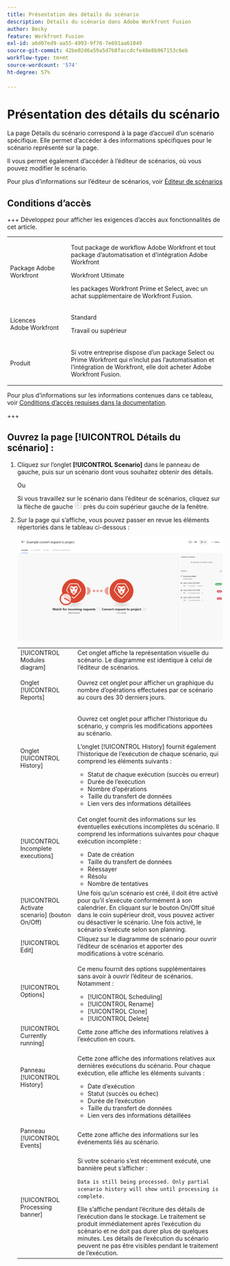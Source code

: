 ```yaml
---
title: Présentation des détails du scénario
description: Détails du scénario dans Adobe Workfront Fusion
author: Becky
feature: Workfront Fusion
exl-id: a6d07ed9-aa55-4993-9f78-7e691aa61049
source-git-commit: 42be02d6a59a5d7b8faccdcfe40e8b967153c6eb
workflow-type: tm+mt
source-wordcount: '574'
ht-degree: 57%

---
```


# Présentation des détails du scénario

La page Détails du scénario correspond à la page d’accueil d’un scénario spécifique. Elle permet d’accéder à des informations spécifiques pour le scénario représenté sur la page.

Il vous permet également d’accéder à l’éditeur de scénarios, où vous pouvez modifier le scénario.

Pour plus d’informations sur l’éditeur de scénarios, voir [Éditeur de scénarios](/help/workfront-fusion/get-started-with-fusion/navigate-fusion/scenario-editor.md)

## Conditions d’accès

+++ Développez pour afficher les exigences d’accès aux fonctionnalités de cet article.

<table style="table-layout:auto">
 <col> 
 <col> 
 <tbody> 
  <tr> 
   <td role="rowheader">Package Adobe Workfront</td> 
   <td> <p>Tout package de workflow Adobe Workfront et tout package d’automatisation et d’intégration Adobe Workfront</p><p>Workfront Ultimate</p><p>les packages Workfront Prime et Select, avec un achat supplémentaire de Workfront Fusion.</p> </td> 
  </tr> 
  <tr data-mc-conditions=""> 
   <td role="rowheader">Licences Adobe Workfront</td> 
   <td> <p>Standard</p><p>Travail ou supérieur</p> </td> 
  </tr> 
  <tr> 
   <td role="rowheader">Produit</td> 
   <td>
   <p>Si votre entreprise dispose d’un package Select ou Prime Workfront qui n’inclut pas l’automatisation et l’intégration de Workfront, elle doit acheter Adobe Workfront Fusion.</li></ul>
   </td> 
  </tr>
 </tbody> 
</table>

Pour plus d’informations sur les informations contenues dans ce tableau, voir [Conditions d’accès requises dans la documentation](/help/workfront-fusion/references/licenses-and-roles/access-level-requirements-in-documentation.md).

+++

## Ouvrez la page [!UICONTROL Détails du scénario] :

1. Cliquez sur l’onglet **[!UICONTROL Scenario]** dans le panneau de gauche, puis sur un scénario dont vous souhaitez obtenir des détails.

   Ou

   Si vous travaillez sur le scénario dans l’éditeur de scénarios, cliquez sur la flèche de gauche ![flèche de modification de sortie](assets/exit-editing-arrow.png) près du coin supérieur gauche de la fenêtre.

1. Sur la page qui s’affiche, vous pouvez passer en revue les éléments répertoriés dans le tableau ci-dessous :

   ![Détails du scénario](assets/scenario-detail-350x207.png)

   <table style="table-layout:auto"> 
    <col> 
    <col> 
    <tbody> 
     <tr> 
      <td role="rowheader">[!UICONTROL Modules diagram] </td> 
      <td>Cet onglet affiche la représentation visuelle du scénario. Le diagramme est identique à celui de l’éditeur de scénarios.</td> 
     </tr> 
     <tr> 
      <td role="rowheader">Onglet [!UICONTROL Reports] </td> 
      <td> <p>Ouvrez cet onglet pour afficher un graphique du nombre d’opérations effectuées par ce scénario au cours des 30 derniers jours.</p>  </td> 
     </tr> 
     <tr> 
      <td role="rowheader">Onglet [!UICONTROL History] </td> 
      <td> <p>Ouvrez cet onglet pour afficher l’historique du scénario, y compris les modifications apportées au scénario. </p> <p>L’onglet [!UICONTROL History] fournit également l’historique de l’exécution de chaque scénario, qui comprend les éléments suivants :</p> 
       <ul> 
        <li>Statut de chaque exécution (succès ou erreur)</li> 
        <li>Durée de l’exécution</li> 
        <li>Nombre d’opérations</li> 
        <li>Taille du transfert de données</li> 
        <li>Lien vers des informations détaillées</li> 
       </ul> </td> 
     </tr> 
     <tr> 
      <td role="rowheader">[!UICONTROL Incomplete executions]</td> 
      <td> <p>Cet onglet fournit des informations sur les éventuelles exécutions incomplètes du scénario. Il comprend les informations suivantes pour chaque exécution incomplète :</p> 
       <ul> 
        <li>Date de création</li> 
        <li>Taille du transfert de données</li> 
        <li>Réessayer</li> 
        <li>Résolu</li> 
        <li>Nombre de tentatives</li> 
       </ul> </td> 
     </tr> 
     <tr> 
      <td role="rowheader">[!UICONTROL Activate scenario] (bouton On/Off)</td> 
      <td>Une fois qu’un scénario est créé, il doit être activé pour qu’il s‘exécute conformément à son calendrier. En cliquant sur le bouton On/Off situé dans le coin supérieur droit, vous pouvez activer ou désactiver le scénario. Une fois activé, le scénario s’exécute selon son planning.</td> 
     </tr> 
     <tr> 
      <td role="rowheader">[!UICONTROL Edit]</td> 
      <td>Cliquez sur le diagramme de scénario pour ouvrir l’éditeur de scénarios et apporter des modifications à votre scénario.</td> 
     </tr> 
     <tr> 
      <td role="rowheader">[!UICONTROL Options]</td> 
      <td> <p>Ce menu fournit des options supplémentaires sans avoir à ouvrir l’éditeur de scénarios. Notamment :</p> 
       <ul> 
        <li>[!UICONTROL Scheduling]</li> 
        <li>[!UICONTROL Rename]</li> 
        <li>[!UICONTROL Clone]</li> 
        <li>[!UICONTROL Delete]</li> 
       </ul> </td> 
     </tr> 
     <tr> 
      <td role="rowheader">[!UICONTROL Currently running]</td> 
      <td>Cette zone affiche des informations relatives à l’exécution en cours.</td> 
     </tr> 
     <tr> 
      <td role="rowheader"> <p>Panneau [!UICONTROL History]</p> <p> </p> </td> 
      <td> <p>Cette zone affiche des informations relatives aux dernières exécutions du scénario. Pour chaque exécution, elle affiche les éléments suivants :</p> 
       <ul> 
        <li>Date d’exécution</li> 
        <li>Statut (succès ou échec)</li> 
        <li>Durée de l’exécution</li> 
        <li>Taille du transfert de données</li> 
        <li>Lien vers des informations détaillées</li> 
       </ul> </td> 
     </tr> 
         <tr> 
      <td role="rowheader"> <p>Panneau [!UICONTROL Events]</p>  </td> 
      <td>Cette zone affiche des informations sur les événements liés au scénario.  </td> 
     </tr> 
     <tr> 
      <td role="rowheader"> <p>[!UICONTROL Processing banner]</p>  </td>

   <td>Si votre scénario s’est récemment exécuté, une bannière peut s’afficher :<p><code>Data is still being processed. Only partial scenario history will show until processing is complete.</code></p>Elle s’affiche pendant l’écriture des détails de l’exécution dans le stockage. Le traitement se produit immédiatement après l’exécution du scénario et ne doit pas durer plus de quelques minutes. Les détails de l’exécution du scénario peuvent ne pas être visibles pendant le traitement de l’exécution.</td> 
     </tr> 
    </tbody> 
   </table>
